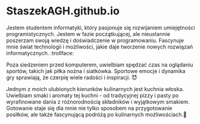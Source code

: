 # StaszekAGH.github.io

Jestem studentem informatyki, który pasjonuje się rozwijaniem umiejętności programistycznych. Jestem w fazie początkującej, ale nieustannie poszerzam swoją wiedzę i doświadczenie w programowaniu. Fascynuje mnie świat technologii i możliwości, jakie daje tworzenie nowych rozwiązań informatycznych. :trollface:

Poza siedzeniem przed komputerem, uwielbiam spędzać czas na oglądaniu sportów, takich jak piłka nożna i siatkówka. Sportowe emocje i dynamika gry sprawiają, że czerpię wiele radości i inspiracji. :smiling_imp:

Jednym z moich ulubionych kierunków kulinarnych jest kuchnia włoska. Uwielbiam smaki i aromaty tej kuchni - od tradycyjnej pizzy i pasty po wyrafinowane dania z różnorodnością składników i wyjątkowym smakiem. Gotowanie staje się dla mnie nie tylko sposobem na przygotowanie posiłków, ale także fascynującą podróżą po kulinarnych możliwościach.:beer:





